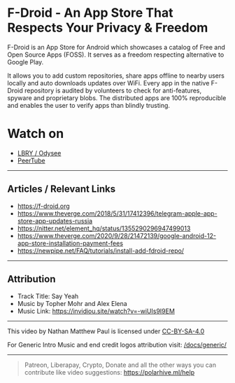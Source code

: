 # F-Droid - An App Store That Respects Your Privacy & Freedom 
F-Droid is an App Store for Android which showcases a catalog of Free and Open Source Apps (FOSS). It serves as a freedom respecting alternative to Google Play.

It allows you to add custom repositories, share apps offline to nearby users locally and auto downloads updates over WiFi. Every app in the native F-Droid repository is audited by volunteers to check for anti-features, spyware and proprietary blobs. The distributed apps are 100% reproducible and enables the user to verify apps than blindly trusting.

# Watch on
- [LBRY / Odysee](https://odysee.com/@polarhive:e/f-droid-an-appstore-that-respects-your-privacy-and-freedom:2)
- [PeerTube](https://peertube.social/videos/watch/9a38e9fd-2697-4995-b7bd-5fb2cba427e7)

---
## Articles / Relevant Links
- https://f-droid.org
- https://www.theverge.com/2018/5/31/17412396/telegram-apple-app-store-app-updates-russia 
- https://nitter.net/element_hq/status/1355290296947499013
- https://www.theverge.com/2020/9/28/21472139/google-android-12-app-store-installation-payment-fees
- https://newpipe.net/FAQ/tutorials/install-add-fdroid-repo/

---
## Attribution
- Track Title: Say Yeah 
- Music by Topher Mohr and Alex Elena
- Music Link: https://invidiou.site/watch?v=-wiUIs9I9EM

---
This video by Nathan Matthew Paul is licensed under [CC-BY-SA-4.0](https://creativecommons.org/licenses/by-sa/4.0/)

For Generic Intro Music and end credit logos attribution visit: [/docs/generic/](https://codeberg.org/polarhive/videos/src/branch/main/docs/generic/) 

---
> Patreon, Liberapay, Crypto, Donate and all the other ways you can contribute like video suggestions: https://polarhive.ml/help
